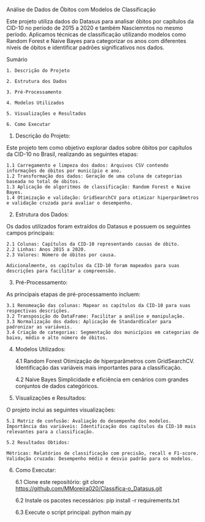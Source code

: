 Análise de Dados de Óbitos com Modelos de Classificação

Este projeto utiliza dados do Datasus para analisar óbitos por capítulos da CID-10 no período de 2015 a 2020 e também Nasciemntos no mesmo período. Aplicamos técnicas de classificação utilizando modelos como Random Forest e Naive Bayes para categorizar os anos com diferentes níveis de óbitos e identificar padrões significativos nos dados.

Sumário

    1. Descrição do Projeto

    2. Estrutura dos Dados

    3. Pré-Processamento

    4. Modelos Utilizados

    5. Visualizações e Resultados

    6. Como Executar


1. Descrição do Projeto:

Este projeto tem como objetivo explorar dados sobre óbitos por capítulos da CID-10 no Brasil, realizando as seguintes etapas:

    1.1 Carregamento e limpeza dos dados: Arquivos CSV contendo informações de óbitos por município e ano.
    1.2 Transformação dos dados: Geração de uma coluna de categorias baseada no total de óbitos.
    1.3 Aplicação de algoritmos de classificação: Random Forest e Naive Bayes.
    1.4 Otimização e validação: GridSearchCV para otimizar hiperparâmetros e validação cruzada para avaliar o desempenho.

2. Estrutura dos Dados:

Os dados utilizados foram extraídos do Datasus e possuem os seguintes campos principais:

    2.1 Colunas: Capítulos da CID-10 representando causas de óbito.
    2.2 Linhas: Anos 2015 a 2020.
    2.3 Valores: Número de óbitos por causa.

    Adicionalmente, os capítulos da CID-10 foram mapeados para suas descrições para facilitar a compreensão.

3. Pré-Processamento:

As principais etapas de pré-processamento incluem:

    3.1 Renomeação das colunas: Mapear os capítulos da CID-10 para suas respectivas descrições.
    3.2 Transposição do DataFrame: Facilitar a análise e manipulação.
    3.3 Normalização dos dados: Aplicação de StandardScaler para padronizar as variáveis.
    3.4 Criação de categorias: Segmentação dos municípios em categorias de baixo, médio e alto número de óbitos.

4. Modelos Utilizados:

    4.1 Random Forest
    Otimização de hiperparâmetros com GridSearchCV.
    Identificação das variáveis mais importantes para a classificação.

    4.2 Naive Bayes
    Simplicidade e eficiência em cenários com grandes conjuntos de dados categóricos.

5. Visualizações e Resultados:

O projeto inclui as seguintes visualizações:

    5.1 Matriz de confusão: Avaliação do desempenho dos modelos.
    Importância das variáveis: Identificação dos capítulos da CID-10 mais relevantes para a classificação.

    5.2 Resultados Obtidos:

    Métricas: Relatórios de classificação com precisão, recall e F1-score.
    Validação cruzada: Desempenho médio e desvio padrão para os modelos.

6. Como Executar:

    6.1 Clone este repositório:
    git clone https://github.com/MMoreira020/Classifica-o_Datasus.git

    6.2 Instale os pacotes necessários:
    pip install -r requirements.txt

    6.3 Execute o script principal:
    python main.py




